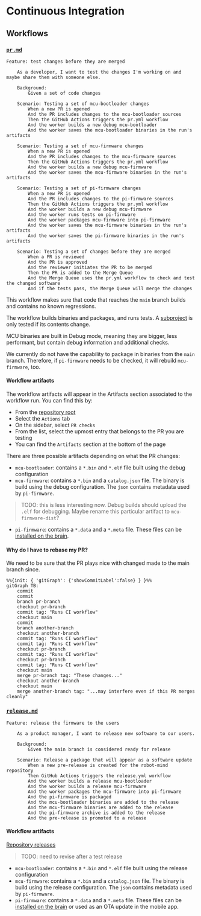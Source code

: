 Continuous Integration
======================

Workflows
---------

### [`pr.md`](../.github/workflows/pr.yml)

```gherkin
Feature: test changes before they are merged

    As a developer, I want to test the changes I'm working on and maybe share them with someone else.

    Background:
        Given a set of code changes

    Scenario: Testing a set of mcu-bootloader changes
        When a new PR is opened
        And the PR includes changes to the mcu-bootloader sources
        Then the GitHub Actions triggers the pr.yml workflow
        And the worker builds a new debug mcu-bootloader
        And the worker saves the mcu-bootloader binaries in the run's artifacts

    Scenario: Testing a set of mcu-firmware changes
        When a new PR is opened
        And the PR includes changes to the mcu-firmware sources
        Then the GitHub Actions triggers the pr.yml workflow
        And the worker builds a new debug mcu-firmware
        And the worker saves the mcu-firmware binaries in the run's artifacts

    Scenario: Testing a set of pi-firmware changes
        When a new PR is opened
        And the PR includes changes to the pi-firmware sources
        Then the GitHub Actions triggers the pr.yml workflow
        And the worker builds a new debug mcu-firmware
        And the worker runs tests on pi-firmware
        And the worker packages mcu-firmware into pi-firmware
        And the worker saves the mcu-firmware binaries in the run's artifacts
        And the worker saves the pi-firmware binaries in the run's artifacts

    Scenario: Testing a set of changes before they are merged
        When a PR is reviewed
        And the PR is approved
        And the reviewer initiates the PR to be merged
        Then the PR is added to the Merge Queue
        And the Merge Queue uses the pr.yml workflow to check and test the changed software
        And if the tests pass, the Merge Queue will merge the changes
```

This workflow makes sure that code that reaches the `main` branch builds and contains no
known regressions.

The workflow builds binaries and packages, and runs tests. A [subproject](glossary.md#subproject) is
only tested if its contents change.

MCU binaries are built in Debug mode, meaning they are bigger, less performant, but contain
debug information and additional checks.

We currently do not have the capability to package in binaries from the `main` branch.
Therefore, if `pi-firmware` needs to be checked, it will rebuild `mcu-firmware`, too. 

#### Workflow artifacts

The workflow artifacts will appear in the Artifacts section associated to the workflow run. You can
find this by:

- From the [repository root](https://github.com/STEAM-Academy-PRO/revolution-robotics-robot-mind)
- Select the `Actions` tab
- On the sidebar, select `PR checks`
- From the list, select the upmost entry that belongs to the PR you are testing
- You can find the `Artifacts` section at the bottom of the page

There are three possible artifacts depending on what the PR changes:

- `mcu-bootloader`: contains a `*.bin` and `*.elf` file built using the debug configuration
- `mcu-firmware`: contains a `*.bin` and a `catalog.json` file. The binary is build using the debug configuration. The `json` contains metadata used by `pi-firmware`.
> TODO: this is less interesting now. Debug builds should upload the `.elf` for debugging. Maybe rename this particular artifact to `mcu-firmware-dist`?
- `pi-firmware`: contains a `*.data` and a `*.meta` file. These files can be [installed on the brain](pi/install-data-meta.md).

#### Why do I have to rebase my PR?

We need to be sure that the PR plays nice with changed made to the main branch since.

```mermaid
%%{init: { 'gitGraph': {'showCommitLabel':false} } }%%
gitGraph TB:
    commit
    commit
    branch pr-branch
    checkout pr-branch
    commit tag: "Runs CI workflow"
    checkout main
    commit
    branch another-branch
    checkout another-branch
    commit tag: "Runs CI workflow"
    commit tag: "Runs CI workflow"
    checkout pr-branch
    commit tag: "Runs CI workflow"
    checkout pr-branch
    commit tag: "Runs CI workflow"
    checkout main
    merge pr-branch tag: "These changes..."
    checkout another-branch
    checkout main
    merge another-branch tag: "...may interfere even if this PR merges cleanly"
```

### [`release.md`](../.github/workflows/release.yml)

```gherkin
Feature: release the firmware to the users

    As a product manager, I want to release new software to our users.

    Background:
        Given the main branch is considered ready for release

    Scenario: Release a package that will appear as a software update
        When a new pre-release is created for the robot-mind repository
        Then GitHub Actions triggers the release.yml workflow
        And the worker builds a release mcu-bootloader
        And the worker builds a release mcu-firmware
        And the worker packages the mcu-firmware into pi-firmware
        And the pi-firmware is packaged
        And the mcu-bootloader binaries are added to the release
        And the mcu-firmware binaries are added to the release
        And the pi-firmware archive is added to the release
        And the pre-release is promoted to a release
```

#### Workflow artifacts

[Repository releases](https://github.com/STEAM-Academy-PRO/revolution-robotics-robot-mind/releases)

> TODO: need to revise after a test release

- `mcu-bootloader`: contains a `*.bin` and `*.elf` file built using the release configuration
- `mcu-firmware`: contains a `*.bin` and a `catalog.json` file. The binary is build using the release configuration. The `json` contains metadata used by `pi-firmware`.
- `pi-firmware`: contains a `*.data` and a `*.meta` file. These files can be [installed on the brain](pi/install-data-meta.md) or used as an OTA update in the mobile app.